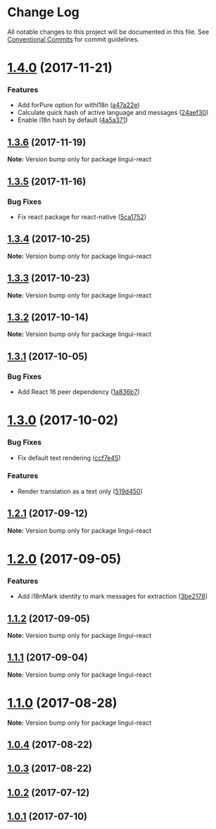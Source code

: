 # Change Log

All notable changes to this project will be documented in this file.
See [Conventional Commits](https://conventionalcommits.org) for commit guidelines.

<a name="1.4.0"></a>
# [1.4.0](https://github.com/lingui/js-lingui/compare/lingui-react@1.3.6...lingui-react@1.4.0) (2017-11-21)


### Features

* Add forPure option for withI18n ([a47a22e](https://github.com/lingui/js-lingui/commit/a47a22e))
* Calculate quick hash of active language and messages ([24aef30](https://github.com/lingui/js-lingui/commit/24aef30))
* Enable i18n hash by default ([4a5a371](https://github.com/lingui/js-lingui/commit/4a5a371))




<a name="1.3.6"></a>
## [1.3.6](https://github.com/lingui/js-lingui/compare/lingui-react@1.3.5...lingui-react@1.3.6) (2017-11-19)




**Note:** Version bump only for package lingui-react

<a name="1.3.5"></a>
## [1.3.5](https://github.com/lingui/js-lingui/compare/lingui-react@1.3.4...lingui-react@1.3.5) (2017-11-16)


### Bug Fixes

* Fix react package for react-native ([5ca1752](https://github.com/lingui/js-lingui/commit/5ca1752))




<a name="1.3.4"></a>
## [1.3.4](https://github.com/lingui/js-lingui/compare/lingui-react@1.3.3...lingui-react@1.3.4) (2017-10-25)




**Note:** Version bump only for package lingui-react

<a name="1.3.3"></a>
## [1.3.3](https://github.com/lingui/js-lingui/compare/lingui-react@1.3.2...lingui-react@1.3.3) (2017-10-23)




**Note:** Version bump only for package lingui-react

<a name="1.3.2"></a>
## [1.3.2](https://github.com/lingui/js-lingui/compare/lingui-react@1.3.1...lingui-react@1.3.2) (2017-10-14)




**Note:** Version bump only for package lingui-react

<a name="1.3.1"></a>
## [1.3.1](https://github.com/lingui/js-lingui/compare/lingui-react@1.3.0...lingui-react@1.3.1) (2017-10-05)


### Bug Fixes

* Add React 16 peer dependency ([1a836b7](https://github.com/lingui/js-lingui/commit/1a836b7))




<a name="1.3.0"></a>
# [1.3.0](https://github.com/lingui/js-lingui/compare/lingui-react@1.2.1...lingui-react@1.3.0) (2017-10-02)


### Bug Fixes

* Fix default text rendering ([ccf7e45](https://github.com/lingui/js-lingui/commit/ccf7e45))


### Features

* Render translation as a text only ([519d450](https://github.com/lingui/js-lingui/commit/519d450))




<a name="1.2.1"></a>
## [1.2.1](https://github.com/lingui/js-lingui/compare/lingui-react@1.2.0...lingui-react@1.2.1) (2017-09-12)




**Note:** Version bump only for package lingui-react

<a name="1.2.0"></a>
# [1.2.0](https://github.com/lingui/js-lingui/compare/lingui-react@1.1.2...lingui-react@1.2.0) (2017-09-05)


### Features

* Add i18nMark identity to mark messages for extraction ([3be2178](https://github.com/lingui/js-lingui/commit/3be2178))




<a name="1.1.2"></a>
## [1.1.2](https://github.com/lingui/js-lingui/compare/lingui-react@1.1.1...lingui-react@1.1.2) (2017-09-05)




**Note:** Version bump only for package lingui-react

<a name="1.1.1"></a>
## [1.1.1](https://github.com/lingui/js-lingui/compare/lingui-react@1.1.0...lingui-react@1.1.1) (2017-09-04)




**Note:** Version bump only for package lingui-react

<a name="1.1.0"></a>
# [1.1.0](https://github.com/lingui/js-lingui/compare/lingui-react@1.1.0-1...lingui-react@1.1.0) (2017-08-28)




**Note:** Version bump only for package lingui-react

<a name="1.0.4"></a>
## [1.0.4](https://github.com/lingui/js-lingui/compare/lingui-react@1.0.3...lingui-react@1.0.4) (2017-08-22)




<a name="1.0.3"></a>
## [1.0.3](https://github.com/lingui/js-lingui/compare/lingui-react@1.0.2...lingui-react@1.0.3) (2017-08-22)




<a name="1.0.2"></a>
## [1.0.2](https://github.com/lingui/js-lingui/compare/lingui-react@1.0.1...lingui-react@1.0.2) (2017-07-12)




<a name="1.0.1"></a>
## [1.0.1](https://github.com/lingui/js-lingui/compare/lingui-react@1.0.0...lingui-react@1.0.1) (2017-07-10)
